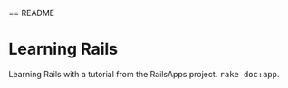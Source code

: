 == README

Learning Rails
==

Learning Rails with a tutorial from the RailsApps project.
<tt>rake doc:app</tt>.
